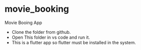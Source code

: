 # movie_booking

Movie Booing App
 - Clone the folder from github.
 - Open This folder in vs code and run it.
 - This is a flutter app so flutter must be installed in the system.
